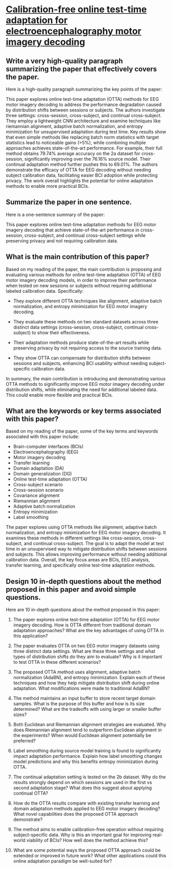 # [Calibration-free online test-time adaptation for electroencephalography   motor imagery decoding](https://arxiv.org/abs/2311.18520)

## Write a very high-quality paragraph summarizing the paper that effectively covers the paper.

 Here is a high-quality paragraph summarizing the key points of the paper:

This paper explores online test-time adaptation (OTTA) methods for EEG motor imagery decoding to address the performance degradation caused by distribution shifts between sessions or subjects. The authors investigate three settings: cross-session, cross-subject, and continual cross-subject. They employ a lightweight CNN architecture and examine techniques like riemannian alignment, adaptive batch normalization, and entropy minimization for unsupervised adaptation during test time. Key results show that even simple methods like replacing batch norm statistics with target statistics lead to noticeable gains (>5\%), while combining multiple approaches achieves state-of-the-art performance. For example, their full method obtains 79.74% average accuracy on the 2a dataset for cross-session, significantly improving over the 76.16% source model. Their continual adaptation method further pushes this to 69.01%. The authors demonstrate the efficacy of OTTA for EEG decoding without needing subject calibration data, facilitating easier BCI adoption while protecting privacy. The work overall highlights the potential for online adaptation methods to enable more practical BCIs.


## Summarize the paper in one sentence.

 Here is a one-sentence summary of the paper:

This paper explores online test-time adaptation methods for EEG motor imagery decoding that achieve state-of-the-art performance in cross-session, cross-subject, and continual cross-subject settings while preserving privacy and not requiring calibration data.


## What is the main contribution of this paper?

 Based on my reading of the paper, the main contribution is proposing and evaluating various methods for online test-time adaptation (OTTA) of EEG motor imagery decoding models, in order to improve their performance when tested on new sessions or subjects without requiring additional labeled calibration data. Specifically:

- They explore different OTTA techniques like alignment, adaptive batch normalization, and entropy minimization for EEG motor imagery decoding. 

- They evaluate these methods on two standard datasets across three distinct data settings (cross-session, cross-subject, continual cross-subject) to show their effectiveness.

- Their adaptation methods produce state-of-the-art results while preserving privacy by not requiring access to the source training data. 

- They show OTTA can compensate for distribution shifts between sessions and subjects, enhancing BCI usability without needing subject-specific calibration data.

In summary, the main contribution is introducing and demonstrating various OTTA methods to significantly improve EEG motor imagery decoding under distribution shifts, while eliminating the need for additional labeled data. This could enable more flexible and practical BCIs.


## What are the keywords or key terms associated with this paper?

 Based on my reading of the paper, some of the key terms and keywords associated with this paper include:

- Brain-computer interfaces (BCIs)
- Electroencephalography (EEG) 
- Motor imagery decoding
- Transfer learning
- Domain adaptation (DA)
- Domain generalization (DG)
- Online test-time adaptation (OTTA)
- Cross-subject scenario
- Cross-session scenario
- Covariance alignment
- Riemannian alignment
- Adaptive batch normalization
- Entropy minimization
- Label smoothing

The paper explores using OTTA methods like alignment, adaptive batch normalization, and entropy minimization for EEG motor imagery decoding. It examines these methods in different settings like cross-session, cross-subject, and continual cross-subject. The goal is to adapt the model at test time in an unsupervised way to mitigate distribution shifts between sessions and subjects. This allows improving performance without needing additional calibration data. Overall, the key focus areas are BCIs, EEG analysis, transfer learning, and specifically online test-time adaptation methods.


## Design 10 in-depth questions about the method proposed in this paper and avoid simple questions.

 Here are 10 in-depth questions about the method proposed in this paper:

1. The paper explores online test-time adaptation (OTTA) for EEG motor imagery decoding. How is OTTA different from traditional domain adaptation approaches? What are the key advantages of using OTTA in this application?

2. The paper evaluates OTTA on two EEG motor imagery datasets using three distinct data settings. What are these three settings and what types of distribution shifts do they aim to evaluate? Why is it important to test OTTA in these different scenarios?  

3. The proposed OTTA method uses alignment, adaptive batch normalization (AdaBN), and entropy minimization. Explain each of these techniques and how they help mitigate distribution shift during online adaptation. What modifications were made to traditional AdaBN?

4. The method maintains an input buffer to store recent target domain samples. What is the purpose of this buffer and how is its size determined? What are the tradeoffs with using larger or smaller buffer sizes?

5. Both Euclidean and Riemannian alignment strategies are evaluated. Why does Riemannian alignment tend to outperform Euclidean alignment in the experiments? When would Euclidean alignment potentially be preferred?

6. Label smoothing during source model training is found to significantly impact adaptation performance. Explain how label smoothing changes model predictions and why this benefits entropy minimization during OTTA. 

7. The continual adaptation setting is tested on the 2b dataset. Why do the results strongly depend on which sessions are used in the first vs second adaptation stage? What does this suggest about applying continual OTTA?

8. How do the OTTA results compare with existing transfer learning and domain adaptation methods applied to EEG motor imagery decoding? What novel capabilities does the proposed OTTA approach demonstrate? 

9. The method aims to enable calibration-free operation without requiring subject-specific data. Why is this an important goal for improving real-world viability of BCIs? How well does the method achieve this?

10. What are some potential ways the proposed OTTA approach could be extended or improved in future work? What other applications could this online adaptation paradigm be well-suited for?
